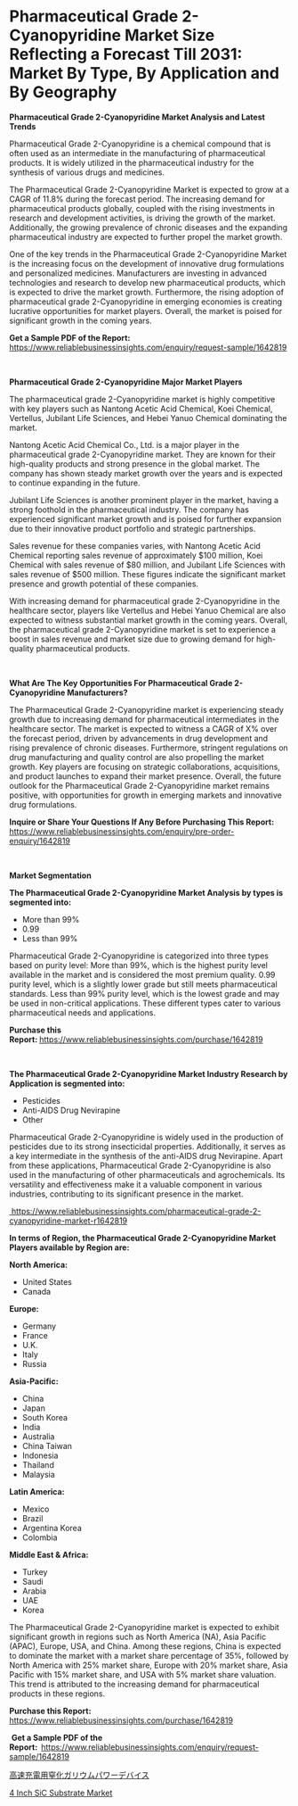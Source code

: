 <p><h1>Pharmaceutical Grade 2-Cyanopyridine Market Size Reflecting a Forecast Till 2031: Market By Type, By Application and By Geography</h1></p><p><strong>Pharmaceutical Grade 2-Cyanopyridine Market Analysis and Latest Trends</strong></p>
<p><p>Pharmaceutical Grade 2-Cyanopyridine is a chemical compound that is often used as an intermediate in the manufacturing of pharmaceutical products. It is widely utilized in the pharmaceutical industry for the synthesis of various drugs and medicines.</p><p>The Pharmaceutical Grade 2-Cyanopyridine Market is expected to grow at a CAGR of 11.8% during the forecast period. The increasing demand for pharmaceutical products globally, coupled with the rising investments in research and development activities, is driving the growth of the market. Additionally, the growing prevalence of chronic diseases and the expanding pharmaceutical industry are expected to further propel the market growth.</p><p>One of the key trends in the Pharmaceutical Grade 2-Cyanopyridine Market is the increasing focus on the development of innovative drug formulations and personalized medicines. Manufacturers are investing in advanced technologies and research to develop new pharmaceutical products, which is expected to drive the market growth. Furthermore, the rising adoption of pharmaceutical grade 2-Cyanopyridine in emerging economies is creating lucrative opportunities for market players. Overall, the market is poised for significant growth in the coming years.</p></p>
<p><strong>Get a Sample PDF of the Report:&nbsp;</strong> <a href="https://www.reliablebusinessinsights.com/enquiry/request-sample/1642819">https://www.reliablebusinessinsights.com/enquiry/request-sample/1642819</a></p>
<p>&nbsp;</p>
<p><strong>Pharmaceutical Grade 2-Cyanopyridine Major Market Players</strong></p>
<p><p>The pharmaceutical grade 2-Cyanopyridine market is highly competitive with key players such as Nantong Acetic Acid Chemical, Koei Chemical, Vertellus, Jubilant Life Sciences, and Hebei Yanuo Chemical dominating the market.</p><p>Nantong Acetic Acid Chemical Co., Ltd. is a major player in the pharmaceutical grade 2-Cyanopyridine market. They are known for their high-quality products and strong presence in the global market. The company has shown steady market growth over the years and is expected to continue expanding in the future.</p><p>Jubilant Life Sciences is another prominent player in the market, having a strong foothold in the pharmaceutical industry. The company has experienced significant market growth and is poised for further expansion due to their innovative product portfolio and strategic partnerships.</p><p>Sales revenue for these companies varies, with Nantong Acetic Acid Chemical reporting sales revenue of approximately $100 million, Koei Chemical with sales revenue of $80 million, and Jubilant Life Sciences with sales revenue of $500 million. These figures indicate the significant market presence and growth potential of these companies.</p><p>With increasing demand for pharmaceutical grade 2-Cyanopyridine in the healthcare sector, players like Vertellus and Hebei Yanuo Chemical are also expected to witness substantial market growth in the coming years. Overall, the pharmaceutical grade 2-Cyanopyridine market is set to experience a boost in sales revenue and market size due to growing demand for high-quality pharmaceutical products.</p></p>
<p>&nbsp;</p>
<p><strong>What Are The Key Opportunities For Pharmaceutical Grade 2-Cyanopyridine Manufacturers?</strong></p>
<p><p>The Pharmaceutical Grade 2-Cyanopyridine market is experiencing steady growth due to increasing demand for pharmaceutical intermediates in the healthcare sector. The market is expected to witness a CAGR of X% over the forecast period, driven by advancements in drug development and rising prevalence of chronic diseases. Furthermore, stringent regulations on drug manufacturing and quality control are also propelling the market growth. Key players are focusing on strategic collaborations, acquisitions, and product launches to expand their market presence. Overall, the future outlook for the Pharmaceutical Grade 2-Cyanopyridine market remains positive, with opportunities for growth in emerging markets and innovative drug formulations.</p></p>
<p><strong>Inquire or Share Your Questions If Any Before Purchasing This Report:</strong> <a href="https://www.reliablebusinessinsights.com/enquiry/pre-order-enquiry/1642819">https://www.reliablebusinessinsights.com/enquiry/pre-order-enquiry/1642819</a></p>
<p>&nbsp;</p>
<p><strong>Market Segmentation</strong></p>
<p><strong>The Pharmaceutical Grade 2-Cyanopyridine Market Analysis by types is segmented into:</strong></p>
<p><ul><li>More than 99%</li><li>0.99</li><li>Less than 99%</li></ul></p>
<p><p>Pharmaceutical Grade 2-Cyanopyridine is categorized into three types based on purity level: More than 99%, which is the highest purity level available in the market and is considered the most premium quality. 0.99 purity level, which is a slightly lower grade but still meets pharmaceutical standards. Less than 99% purity level, which is the lowest grade and may be used in non-critical applications. These different types cater to various pharmaceutical needs and applications.</p></p>
<p><strong>Purchase this Report:&nbsp;</strong><a href="https://www.reliablebusinessinsights.com/purchase/1642819">https://www.reliablebusinessinsights.com/purchase/1642819</a></p>
<p>&nbsp;</p>
<p><strong>The Pharmaceutical Grade 2-Cyanopyridine Market Industry Research by Application is segmented into:</strong></p>
<p><ul><li>Pesticides</li><li>Anti-AIDS Drug Nevirapine</li><li>Other</li></ul></p>
<p><p>Pharmaceutical Grade 2-Cyanopyridine is widely used in the production of pesticides due to its strong insecticidal properties. Additionally, it serves as a key intermediate in the synthesis of the anti-AIDS drug Nevirapine. Apart from these applications, Pharmaceutical Grade 2-Cyanopyridine is also used in the manufacturing of other pharmaceuticals and agrochemicals. Its versatility and effectiveness make it a valuable component in various industries, contributing to its significant presence in the market.</p></p>
<p><a href="https://www.reliablebusinessinsights.com/pharmaceutical-grade-2-cyanopyridine-market-r1642819">&nbsp;https://www.reliablebusinessinsights.com/pharmaceutical-grade-2-cyanopyridine-market-r1642819</a></p>
<p><strong>In terms of Region, the Pharmaceutical Grade 2-Cyanopyridine Market Players available by Region are:</strong></p>
<p>
    <p> <strong> North America: </strong>
        <ul>
            <li>United States</li>
            <li>Canada</li>
        </ul>
        </p> 
    <p> <strong> Europe: </strong>
        <ul>
            <li>Germany</li>
            <li>France</li>
            <li>U.K.</li>
            <li>Italy</li>
            <li>Russia</li>
        </ul>
        </p> 
    <p> <strong> Asia-Pacific: </strong>
        <ul>
            <li>China</li>
            <li>Japan</li>
            <li>South Korea</li>
            <li>India</li>
            <li>Australia</li>
            <li>China Taiwan</li>
            <li>Indonesia</li>
            <li>Thailand</li>
            <li>Malaysia</li>
        </ul>
        </p> 
    <p> <strong> Latin America: </strong>
        <ul>
            <li>Mexico</li>
            <li>Brazil</li>
            <li>Argentina Korea</li>
            <li>Colombia</li>
        </ul>
        </p> 
    <p> <strong> Middle East & Africa: </strong>
        <ul>
            <li>Turkey</li>
            <li>Saudi</li>
            <li>Arabia</li>
            <li>UAE</li>
            <li>Korea</li>
        </ul>
    </p>
    </p>
<p><p>The Pharmaceutical Grade 2-Cyanopyridine market is expected to exhibit significant growth in regions such as North America (NA), Asia Pacific (APAC), Europe, USA, and China. Among these regions, China is expected to dominate the market with a market share percentage of 35%, followed by North America with 25% market share, Europe with 20% market share, Asia Pacific with 15% market share, and USA with 5% market share valuation. This trend is attributed to the increasing demand for pharmaceutical products in these regions.</p></p>
<p><strong>Purchase this Report: </strong><a href="https://www.reliablebusinessinsights.com/purchase/1642819">https://www.reliablebusinessinsights.com/purchase/1642819</a></p>
<p>&nbsp;<strong>Get a Sample PDF of the Report:&nbsp;&nbsp;</strong><a href="https://www.reliablebusinessinsights.com/enquiry/request-sample/1642819">https://www.reliablebusinessinsights.com/enquiry/request-sample/1642819</a></p>
<p><strong></strong></p>
<p><p><a href="https://github.com/mohamedbakry57/Market-Research-Report-List-4/blob/main/3857688113930.md">高速充電用窒化ガリウムパワーデバイス</a></p><p><a href="https://view.publitas.com/reportprime-1/global-4-inch-sic-substrate-market-opportunities-and-forecast-for-period-from-2024-to-2031/">4 Inch SiC Substrate Market</a></p></p>